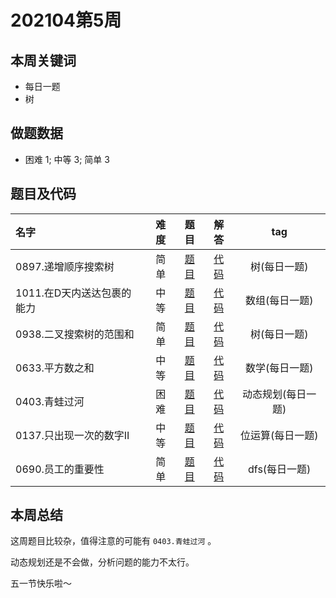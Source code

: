 <!--
 * @Description: 
 * @Autor: Au3C2
 * @Date: 2021-01-11 14:55:49
 * @LastEditors: Au3C2
 * @LastEditTime: 2021-05-01 15:34:29
-->
# 202104第5周

## 本周关键词

* 每日一题
* 树 

## 做题数据

* 困难 1; 中等 3; 简单 3

## 题目及代码

|名字|难度|题目|解答|tag|
|:-|:-:|:-:|:-:|:-:|
|0897.递增顺序搜索树|简单|[题目](https://leetcode-cn.com/problems/increasing-order-search-tree/)|[代码](../Code/202104第5周/0897.递增顺序搜索树.md)|树(每日一题)
|1011.在D天内送达包裹的能力|中等|[题目](https://leetcode-cn.com/problems/capacity-to-ship-packages-within-d-days/)|[代码](../Code/202104第5周/1011.在D天内送达包裹的能力.md)|数组(每日一题)
|0938.二叉搜索树的范围和|简单|[题目](https://leetcode-cn.com/problems/range-sum-of-bst/)|[代码](../Code/202104第5周/0938.二叉搜索树的范围和.md)|树(每日一题)
|0633.平方数之和|中等|[题目](https://leetcode-cn.com/problems/sum-of-square-numbers/)|[代码](../Code/202104第5周/0633.平方数之和.md)|数学(每日一题)
|0403.青蛙过河|困难|[题目](https://leetcode-cn.com/problems/frog-jump/)|[代码](../Code/202104第5周/0403.青蛙过河.md)|动态规划(每日一题)
|0137.只出现一次的数字II|中等|[题目](https://leetcode-cn.com/problems/single-number-ii/)|[代码](../Code/202104第5周/0137.只出现一次的数字II.md)|位运算(每日一题)
|0690.员工的重要性|简单|[题目](https://leetcode-cn.com/problems/employee-importance/)|[代码](../Code/202104第5周/0690.员工的重要性.md)|dfs(每日一题)


## 本周总结

这周题目比较杂，值得注意的可能有 `0403.青蛙过河` 。

动态规划还是不会做，分析问题的能力不太行。

五一节快乐啦～

